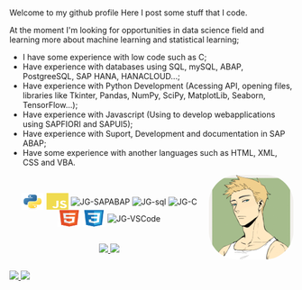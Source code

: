 <div><br>
    <p>
      Welcome to my github profile
      Here I post some stuff that I code.
    </p>
    <p>
    At the moment I'm looking for opportunities in data science field and learning more about machine learning and statistical learning;
    </p>
      <ul>
        <li> I have some experience with low code such as C; </li>
        <li> Have experience with databases using SQL, mySQL, ABAP, PostgreeSQL, SAP HANA, HANACLOUD...; </li>
        <li> Have experience with Python Development (Acessing API, opening files, libraries like Tkinter, Pandas, NumPy, SciPy, MatplotLib, Seaborn, TensorFlow...); </li>
        <li> Have experience with Javascript (Using to develop webapplications using SAPFIORI and SAPUI5); </li>
        <li> Have experience with Suport, Development and documentation in SAP ABAP; </li>
        <li> Have some experience with another languages such as HTML, XML, CSS and VBA. </li>
    </p>    
  <img align="right" alt="JG-gif" height="150" style="border-radius:50px;" src="https://github.com/JGsouzaa/JGsouzaa/blob/main/picasion.com_7ee3b6d759a244d063fb29152247cc1e.gif">
</div>

##

<div align="center" style="display: inline_block"><br>
  <img align="center" alt="JG-Python" height="30" width="40" src="https://raw.githubusercontent.com/devicons/devicon/master/icons/python/python-original.svg">
  <img align="center" alt="JG-Js" height="30" width="40" src="https://raw.githubusercontent.com/devicons/devicon/master/icons/javascript/javascript-plain.svg">
  <img align="center" alt="JG-SAPABAP" height="30" width="60" src="https://upload.wikimedia.org/wikipedia/commons/5/59/SAP_2011_logo.svg">
  <img align="center" alt="JG-sql" height="30" width="40" src="https://cdn.jsdelivr.net/gh/devicons/devicon/icons/postgresql/postgresql-original.svg">
  <img align="center" alt="JG-C" height="30" width="40" src="https://cdn.jsdelivr.net/gh/devicons/devicon/icons/c/c-original.svg"/>
  <img align="center" alt="JG-HTML" height="30" width="40" src="https://raw.githubusercontent.com/devicons/devicon/master/icons/html5/html5-original.svg">
  <img align="center" alt="JG-CSS" height="30" width="40" src="https://raw.githubusercontent.com/devicons/devicon/master/icons/css3/css3-original.svg">
  <img align="center" alt="JG-VSCode" height="30" width="40" src="https://cdn.jsdelivr.net/gh/devicons/devicon/icons/vscode/vscode-original.svg"/>
</div>

##

<div align="center">
  <a href="https://github.com/JGsouzaa">
  <img height="180em" src="https://github-readme-stats.vercel.app/api?username=JGsouzaa&show_icons=true&theme=merko&include_all_commits=true&count_private=true"/>
  <img height="180em" src="https://github-readme-stats.vercel.app/api/top-langs/?username=JGsouzaa&layout=compact&langs_count=7&theme=merko"/>
</div>
  
##
  
<div> 
  <a href = "mailto:jgabriel.souza11@gmail.com"><img src="https://img.shields.io/badge/-Gmail-%23333?style=for-the-badge&logo=gmail&logoColor=white" target="_blank">
  <a href="https://www.linkedin.com/in/jo%C3%A3o-gabriel-de-souza-316106141/" target="_blank"><img src="https://img.shields.io/badge/-LinkedIn-%230077B5?style=for-the-badge&logo=linkedin&logoColor=white" target="_blank"></a>  
</div>

##
  
<!--
**JGsouzaa/JGsouzaa** is a ✨ _special_ ✨ repository because its `README.md` (this file) appears on your GitHub profile.

Here are some ideas to get you started:

- 🔭 I’m currently working on ...
- 🌱 I’m currently learning ...
- 👯 I’m looking to collaborate on ...
- 🤔 I’m looking for help with ...
- 💬 Ask me about ...
- 📫 How to reach me: ...
- 😄 Pronouns: ...
- ⚡ Fun fact: ...
-->
